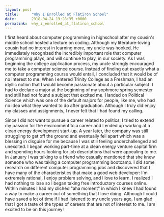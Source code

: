 ```yaml
---
layout: post
title:      "Why I Enrolled at Flatiron School"
date:       2018-04-24 19:28:35 +0000
permalink:  why_i_enrolled_at_flatiron_school
---
```



I first heard about computer programming in highschool after my cousin's middle school hosted a lecture on coding.  Although my literature-loving cousin had no interest in learning more, my uncle was hooked.  He immediately recognized the incredibly important role that computer programming plays, and will continue to play, in our society.  As I was beginning the college application process, my uncle strongly encouraged me to take a computer science course.  Instead of finding out exactly what a computer programming course would entail, I concluded that it would be of no interest to me.  When I entered Trinity College as a Freshman, I had an idyllic notion that I would become passionate about a particular subject.  I had to declare a major at the beginning of my sophmore spring semester and still had not found a subject that excited me.  I landed on Political Science which was one of the default majors for people, like me, who had no idea what they wanted to do after graduation.  Although I truly did enjoy my classes and assignments, I never felt that I had found my calling.

Since I did not want to pursue a career related to politics, I tried to extend my passion for the environment to a career and I ended up working at a clean energy development start-up.  A year later, the company was still struggling to get off the ground and eventually fell apart which was a blessing in disguise for me because I was still feeling underchallenged and unexcited.  I began working part-time at a clean energy venture capital firm and spending hours looking for job descriptions that were appealing to me.  In January I was talking to a friend who casually mentioned that she knew someone who was taking a computer programming bootcamp.  I did some research on different computer programming jobs and discovered that I have many of the characteristics that make a good web developer: I'm extremely rational, I enjoy problem solving, and I love to learn.  I realized I had nothing to lose so I began taking free introductory courses online.  Within minutes I had my clichéd "aha moment" in which I knew I had found a way to make a career out of something that I love doing.  Although I could have saved a lot of time if I had listened to my uncle years ago, I am glad that I got a taste of the types of careers that are not of interest to me.  I am excited to be on this journey!


